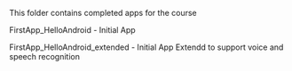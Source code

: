 This folder contains completed apps for the course

FirstApp_HelloAndroid - Initial App

FirstApp_HelloAndroid_extended - Initial App Extendd to support voice and speech recognition

